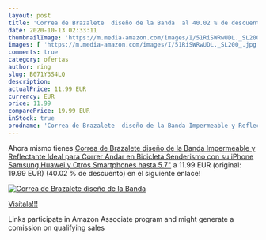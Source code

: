 ```yaml
---
layout: post
title: 'Correa de Brazalete  diseño de la Banda  al 40.02 % de descuento'
date: 2020-10-13 02:33:11
thumbnailImage: 'https://m.media-amazon.com/images/I/51RiSWRwUDL._SL200_.jpg'
images: [ 'https://m.media-amazon.com/images/I/51RiSWRwUDL._SL200_.jpg' ]
comments: true
category: ofertas
author: ring
slug: B071Y3S4LQ
description:
actualPrice: 11.99 EUR
currency: EUR
price: 11.99
comparePrice: 19.99 EUR
inStock: true
prodname: 'Correa de Brazalete  diseño de la Banda Impermeable y Reflectante  Ideal para Correr  Andar en Bicicleta  Senderismo con su iPhone  Samsung  Huawei y Otros Smartphones hasta 5.7"'
---
```


Ahora mismo tienes [Correa de Brazalete  diseño de la Banda Impermeable y Reflectante  Ideal para Correr  Andar en Bicicleta  Senderismo con su iPhone  Samsung  Huawei y Otros Smartphones hasta 5.7"](https://www.amazon.es/dp/B071Y3S4LQ/?tag=tolees-21) a 11.99 EUR (original: 19.99 EUR) (40.02 %  de descuento) en el siguiente enlace!

[![Correa de Brazalete  diseño de la Banda ](https://m.media-amazon.com/images/I/51RiSWRwUDL._SL200_.jpg)](https://www.amazon.es/dp/B071Y3S4LQ/?tag=tolees-21)

[Visítala!!!](https://www.amazon.es/dp/B071Y3S4LQ/?tag=tolees-21)

Links participate in Amazon Associate program and might generate a comission on qualifying sales
